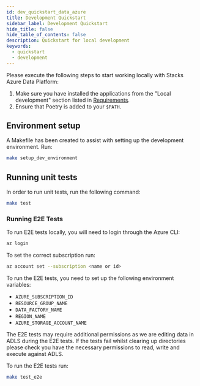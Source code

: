 ```yaml
---
id: dev_quickstart_data_azure
title: Development Quickstart
sidebar_label: Development Quickstart
hide_title: false
hide_table_of_contents: false
description: Quickstart for local development
keywords:
  - quickstart
  - development
---
```


Please execute the following steps to start working locally with Stacks Azure Data Platform:

1. Make sure you have installed the applications from the "Local development" section listed in
[Requirements](../requirements_data_azure.md).
2. Ensure that Poetry is added to your `$PATH`.

## Environment setup

A Makefile has been created to assist with setting up the development environment. Run:

```bash
make setup_dev_environment
```

## Running unit tests

In order to run unit tests, run the following command:

```bash
make test
```

### Running E2E Tests

To run E2E tests locally, you will need to login through the Azure CLI:

```bash
az login
```

To set the correct subscription run:

```bash
az account set --subscription <name or id>
```

To run the E2E tests, you need to set up the following environment variables:

- `AZURE_SUBSCRIPTION_ID`
- `RESOURCE_GROUP_NAME`
- `DATA_FACTORY_NAME`
- `REGION_NAME`
- `AZURE_STORAGE_ACCOUNT_NAME`

The E2E tests may require additional permissions as we are editing data in ADLS during the E2E tests. If the tests fail
whilst clearing up directories please check you have the necessary permissions to read, write and execute against ADLS.

To run the E2E tests run:

```bash
make test_e2e
```
